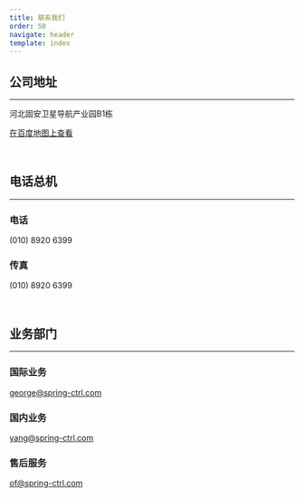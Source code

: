 ```yaml
---
title: 联系我们
order: 50
navigate: header
template: index
---
```


## 公司地址
--- 

<i class="icon-taxi"></i> 河北固安卫星导航产业园B1栋

<i class="icon-globe"></i> [在百度地图上查看](https://j.map.baidu.com/ICkYZ)

<br>

## 电话总机
---

### 电话
<i class="icon-phone"></i> (010) 8920 6399

### 传真
<i class="icon-comment"></i> (010) 8920 6399

<br>

## 业务部门
---

###  国际业务
<i class="icon-mail"></i> george@spring-ctrl.com

### 国内业务
<i class="icon-mail"></i> yang@spring-ctrl.com

### 售后服务
<i class="icon-mail"></i> of@spring-ctrl.com

<br>